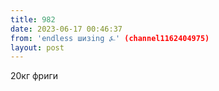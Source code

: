 ```yaml
---
title: 982
date: 2023-06-17 00:46:37
from: 'endless шизing ⍼' (channel1162404975)
layout: post
---
```


20кг фриги
